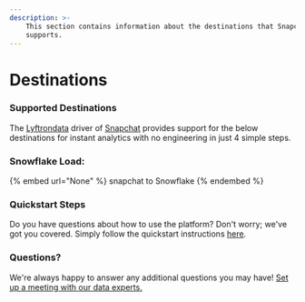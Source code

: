 ```yaml
---
description: >-
    This section contains information about the destinations that Snapchat
    supports.
---
```


# Destinations

### Supported Destinations

The [Lyftrondata](https://www.lyftrondata.com/) driver of [Snapchat](None) provides support for the below destinations for instant analytics with no engineering in just 4 simple steps.

### Snowflake Load:

{% embed url="None" %}
snapchat to Snowflake
{% endembed %}

### Quickstart Steps

Do you have questions about how to use the platform? Don't worry; we've got you covered. Simply follow the quickstart instructions [here](README.md).

### Questions? <a href="#questions" id="questions"></a>

We're always happy to answer any additional questions you may have! [Set up a meeting with our data experts.](https://www.lyftrondata.com/book-a-meeting/)
